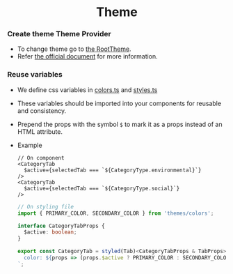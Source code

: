 <h1 align="center">Theme</h1>

### Create theme Theme Provider
- To change theme go to [the RootTheme](/packages/admin/src/themes/RootTheme.ts).
- Refer [the official document](https://mui.com/material-ui/customization/theming/) for more information.
### Reuse variables
- We define css variables in [colors.ts](/packages/admin/src/themes/colors.ts) and [styles.ts](packages/admin/src/themes/colors.ts)
- These variables should be imported into your components for reusable and consistency.
- Prepend the props with the symbol `$` to mark it as a props instead of an HTML attribute.

- Example

  ```tsx
  // On component
  <CategoryTab
    $active={selectedTab === `${CategoryType.environmental}`}
  />
  <CategoryTab
    $active={selectedTab === `${CategoryType.social}`}
  />
  ```

  ```ts
  // On styling file 
  import { PRIMARY_COLOR, SECONDARY_COLOR } from 'themes/colors';

  interface CategoryTabProps {
    $active: boolean;
  }

  export const CategoryTab = styled(Tab)<CategoryTabProps & TabProps>`
    color: ${props => (props.$active ? PRIMARY_COLOR : SECONDARY_COLOR)};
  `;
  ```
